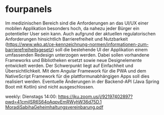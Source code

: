 # fourpanels

Im medizinischen Bereich sind die Anforderungen an das UI/UX einer mobilen Applikation besonders hoch, da nahezu jeder Bürger ein potentieller User sein kann. Auch aufgrund der aktuellen regulatorischen Anforderungen hinsichtlich Barrierefreiheit und Nutzbarkeit (https://www.wko.at/ce-kennzeichnung-normen/informationen-zum-barrierefreiheitsgesetz) soll die bestehende UI der Applikation einem umfassenden Redesign unterzogen werden. Dabei sollen vorhandene Frameworks und Bibliotheken ersetzt sowie neue Designelemente entwickelt werden. Der Schwerpunkt liegt auf Einfachheit und Übersichtlichkeit. Mit dem Angular Framework für die PWA und dem NativeScript Framework für die plattformunabhängigen Apps soll dies realisiert werden. Eventuelle Änderungen in der Backend-API (Java Spring Boot mit Kotlin) sind nicht ausgeschlossen. 

weekly: Dienstags 14:00: https://jku.zoom.us/j/92197402897?pwd=41cmjlSR6S64oAqpvEmRWyhW36d75D.1
[MoradiSabihaGeheimhaltungsvereinbarung.pdf](MoradiSabihaGeheimhaltungsvereinbarung.pdf)